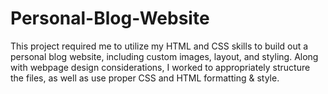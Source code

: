 # Personal-Blog-Website
This project required me to utilize my HTML and CSS skills to build out a personal blog website, including custom images, layout, and styling. Along with webpage design considerations, I worked to appropriately structure the files, as well as use proper CSS and HTML formatting & style.
